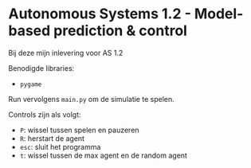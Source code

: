 # Autonomous Systems 1.2 - Model-based prediction & control  

Bij deze mijn inlevering voor AS 1.2

Benodigde libraries:
- `pygame`

Run vervolgens `main.py` om de simulatie te spelen.

Controls zijn als volgt:
- `P`: wissel tussen spelen en pauzeren
- `R`: herstart de agent
- `esc`: sluit het programma
- `t`: wissel tussen de max agent en de random agent
